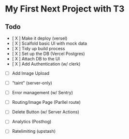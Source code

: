 # My First Next Project with T3
## Todo
- [ X ] Make it deploy  (versel)
- [ X ] Scalfold basic UI with mock data 
- [ X ] Tidy up build process
- [ X ] Set up the DB (Vercel Postgres)
- [ X ] Attach DB to the UI
- [ X ] Add Authentication (w/ clerk)
- [ ] Add Image Upload 
- [ ] "taint" (server-only)
- [ ] Error management (w/ Sentry)
- [ ] Routing/Image Page  (Parllel route)
- [ ] Delete Button (w/ Server Actions)
- [ ] Analytics (Posthog)
- [ ] Ratelimiting (upstash)


